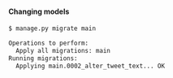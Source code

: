 #### Changing models

```sh
$ manage.py migrate main

Operations to perform:
  Apply all migrations: main
Running migrations:
  Applying main.0002_alter_tweet_text... OK
```


<aside class="notes">
</aside>
